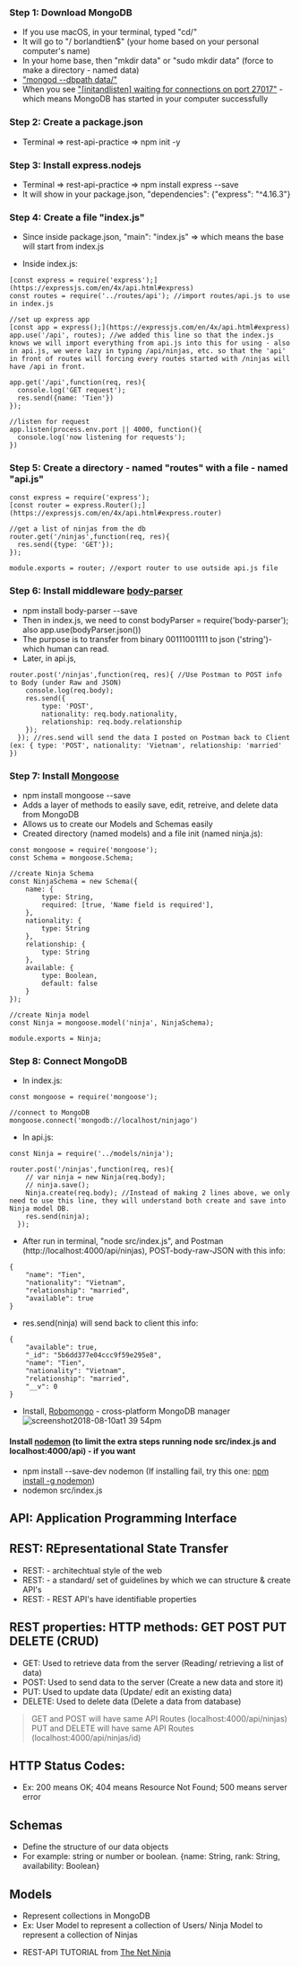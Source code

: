 ### Step 1: Download MongoDB
- If you use macOS, in your terminal, typed "cd/"
- It will go to "/ borlandtien$" (your home based on your personal computer's name)
- In your home base, then "mkdir data" or "sudo mkdir data" (force to make a directory - named data)
- ["mongod --dbpath data/"](https://docs.mongodb.com/manual/tutorial/install-mongodb-on-os-x/#specify-the-path-of-the-data-directory)
- When you see ["[initandlisten] waiting for connections on port 27017"](https://docs.mongodb.com/manual/tutorial/install-mongodb-on-os-x/#verify-that-mongodb-has-started-successfully) - which means MongoDB has started in your computer successfully

### Step 2: Create a package.json
- Terminal => rest-api-practice => npm init -y

### Step 3: Install express.nodejs
- Terminal => rest-api-practice => npm install express --save
- It will show in your package.json, "dependencies": {"express": "^4.16.3"}

### Step 4: Create a file "index.js"
- Since inside package.json, "main": "index.js" => which means the base will start from index.js
* Inside index.js:
```
[const express = require('express');](https://expressjs.com/en/4x/api.html#express)
const routes = require('../routes/api'); //import routes/api.js to use in index.js

//set up express app
[const app = express();](https://expressjs.com/en/4x/api.html#express)
app.use('/api', routes); //we added this line so that the index.js knows we will import everything from api.js into this for using - also in api.js, we were lazy in typing /api/ninjas, etc. so that the 'api' in front of routes will forcing every routes started with /ninjas will have /api in front.

app.get('/api',function(req, res){
  console.log('GET request');
  res.send({name: 'Tien'})
});

//listen for request
app.listen(process.env.port || 4000, function(){
  console.log('now listening for requests');
})
```
### Step 5: Create a directory - named "routes" with a file - named "api.js"
```
const express = require('express');
[const router = express.Router();](https://expressjs.com/en/4x/api.html#express.router)

//get a list of ninjas from the db
router.get('/ninjas',function(req, res){
  res.send({type: 'GET'});
});

module.exports = router; //export router to use outside api.js file
```
### Step 6: Install middleware [body-parser](https://www.npmjs.com/package/body-parser)
- npm install body-parser --save
- Then in index.js, we need to const bodyParser = require('body-parser'); also app.use(bodyParser.json())
- The purpose is to transfer from binary 00111001111 to json ('string')- which human can read.
- Later, in api.js, 
```
router.post('/ninjas',function(req, res){ //Use Postman to POST info to Body (under Raw and JSON)
    console.log(req.body);
    res.send({
        type: 'POST',
        nationality: req.body.nationality,
        relationship: req.body.relationship
    });
  }); //res.send will send the data I posted on Postman back to Client (ex: { type: 'POST', nationality: 'Vietnam', relationship: 'married' })
```

### Step 7: Install [Mongoose](http://mongoosejs.com/docs/)
- npm install mongoose --save
- Adds a layer of methods to easily save, edit, retreive, and delete data from MongoDB
- Allows us to create our Models and Schemas easily
- Created directory (named models) and a file init (named ninja.js):
```
const mongoose = require('mongoose');
const Schema = mongoose.Schema;

//create Ninja Schema
const NinjaSchema = new Schema({
    name: {
        type: String,
        required: [true, 'Name field is required'],
    },
    nationality: {
        type: String
    },
    relationship: {
        type: String
    },
    available: {
        type: Boolean,
        default: false
    }
});

//create Ninja model
const Ninja = mongoose.model('ninja', NinjaSchema);

module.exports = Ninja;
```
### Step 8: Connect MongoDB
- In index.js: 
```
const mongoose = require('mongoose');

//connect to MongoDB
mongoose.connect('mongodb://localhost/ninjago')
```
- In api.js:
```
const Ninja = require('../models/ninja');

router.post('/ninjas',function(req, res){
    // var ninja = new Ninja(req.body);
    // ninja.save();
    Ninja.create(req.body); //Instead of making 2 lines above, we only need to use this line, they will understand both create and save into Ninja model DB.
    res.send(ninja);
  });
```
- After run in terminal, "node src/index.js", and Postman (http://localhost:4000/api/ninjas), POST-body-raw-JSON with this info:
```
{
	"name": "Tien",
	"nationality": "Vietnam",
	"relationship": "married",
	"available": true
}
```
- res.send(ninja) will send back to client this info:
```
{
    "available": true,
    "_id": "5b6dd377e04ccc9f59e295e8",
    "name": "Tien",
    "nationality": "Vietnam",
    "relationship": "married",
    "__v": 0
}
```
- Install, [Robomongo](https://robomongo.org/) - cross-platform MongoDB manager
![screenshot2018-08-10at1 39 54pm](https://user-images.githubusercontent.com/36870689/43978484-9da0a1b8-9ca4-11e8-8b4b-9379ac7c9229.png)


#### Install [nodemon](https://github.com/remy/nodemon) (to limit the extra steps running node src/index.js and localhost:4000/api) - if you want
- npm install --save-dev nodemon (If installing fail, try this one: [npm install -g nodemon](https://github.com/remy/nodemon))
- nodemon src/index.js


## API: Application Programming Interface
## REST: REpresentational State Transfer 
- REST: - architechtual style of the web 
- REST: - a standard/ set of guidelines by which we can structure & create API's
- REST: - REST API's have identifiable properties

## REST properties: HTTP methods: GET POST PUT DELETE (CRUD)
- GET: Used to retrieve data from the server (Reading/ retrieving a list of data)
- POST: Used to send data to the server (Create a new data and store it)
- PUT: Used to update data (Update/ edit an existing data)
- DELETE: Used to delete data (Delete a data from database)

> GET and POST will have same API Routes (localhost:4000/api/ninjas)
> PUT and DELETE will have same API Routes (localhost:4000/api/ninjas/id)

## HTTP Status Codes:
- Ex: 200 means OK; 404 means Resource Not Found; 500 means server error

## Schemas
- Define the structure of our data objects
- For example: string or number or boolean. {name: String, rank: String, availability: Boolean}

## Models
- Represent collections in MongoDB
- Ex: User Model to represent a collection of Users/ Ninja Model to represent a collection of Ninjas

* REST-API TUTORIAL from [The Net Ninja](https://www.youtube.com/watch?v=BRdcRFvuqsE&list=PL4cUxeGkcC9jBcybHMTIia56aV21o2cZ8)
